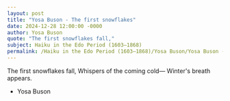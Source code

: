 ```yaml
---
layout: post
title: "Yosa Buson - The first snowflakes"
date: 2024-12-28 12:00:00 -0000
author: Yosa Buson
quote: "The first snowflakes fall,"
subject: Haiku in the Edo Period (1603–1868)
permalink: /Haiku in the Edo Period (1603–1868)/Yosa Buson/Yosa Buson - The first snowflakes
---
```


The first snowflakes fall,
Whispers of the coming cold—
Winter's breath appears.

- Yosa Buson
